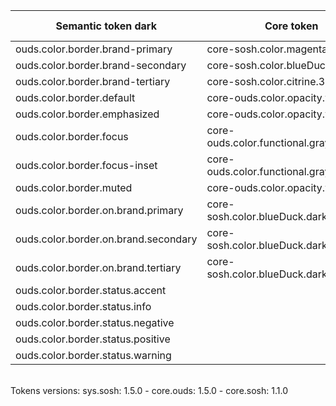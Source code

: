 | **Semantic token dark** | **Core token** | **Color** | **Raw value** | **Comment** |
| --- | --- | --- | --- | --- |
| ouds.color.border.brand-primary | core-sosh.color.magenta.300 | <div style="width:10px; height:10px; background-color:#eb7a96; border: 1px solid #000000;"></div> | #eb7a96 |  |
| ouds.color.border.brand-secondary | core-sosh.color.blueDuck.light.800 | <div style="width:10px; height:10px; background-color:#5ec7d4; border: 1px solid #000000;"></div> | #5ec7d4 |  |
| ouds.color.border.brand-tertiary | core-sosh.color.citrine.300 | <div style="width:10px; height:10px; background-color:#ffe366; border: 1px solid #000000;"></div> | #ffe366 |  |
| ouds.color.border.default | core-ouds.color.opacity.white.200 | <div style="width:10px; height:10px; background-color:#ffffff33; border: 1px solid #000000;"></div> | #ffffff33 |  |
| ouds.color.border.emphasized | core-ouds.color.opacity.white.920 | <div style="width:10px; height:10px; background-color:#ffffffeb; border: 1px solid #000000;"></div> | #ffffffeb |  |
| ouds.color.border.focus | core-ouds.color.functional.gray.light.160 | <div style="width:10px; height:10px; background-color:#eeeeee; border: 1px solid #000000;"></div> | #eeeeee |  |
| ouds.color.border.focus-inset | core-ouds.color.functional.gray.dark.880 | <div style="width:10px; height:10px; background-color:#141414; border: 1px solid #000000;"></div> | #141414 |  |
| ouds.color.border.muted | core-ouds.color.opacity.white.80 | <div style="width:10px; height:10px; background-color:#ffffff14; border: 1px solid #000000;"></div> | #ffffff14 |  |
| ouds.color.border.on.brand.primary | core-sosh.color.blueDuck.dark.960 | <div style="width:10px; height:10px; background-color:#061618; border: 1px solid #000000;"></div> | #061618 |  |
| ouds.color.border.on.brand.secondary | core-sosh.color.blueDuck.dark.960 | <div style="width:10px; height:10px; background-color:#061618; border: 1px solid #000000;"></div> | #061618 |  |
| ouds.color.border.on.brand.tertiary | core-sosh.color.blueDuck.dark.960 | <div style="width:10px; height:10px; background-color:#061618; border: 1px solid #000000;"></div> | #061618 |  |
| ouds.color.border.status.accent |  |  |  | N/A |
| ouds.color.border.status.info |  |  |  | N/A |
| ouds.color.border.status.negative |  |  |  | N/A |
| ouds.color.border.status.positive |  |  |  | N/A |
| ouds.color.border.status.warning |  |  |  | N/A |

<br>Tokens versions: sys.sosh: 1.5.0 - core.ouds: 1.5.0 - core.sosh: 1.1.0